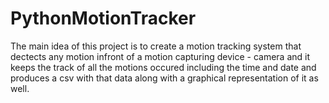 # PythonMotionTracker
The main idea of this project is to create a motion tracking system that dectects any motion infront of a motion capturing device - camera and it keeps the track of all the motions occured including the time and date and produces a csv with that data along with a graphical representation of it as well.
